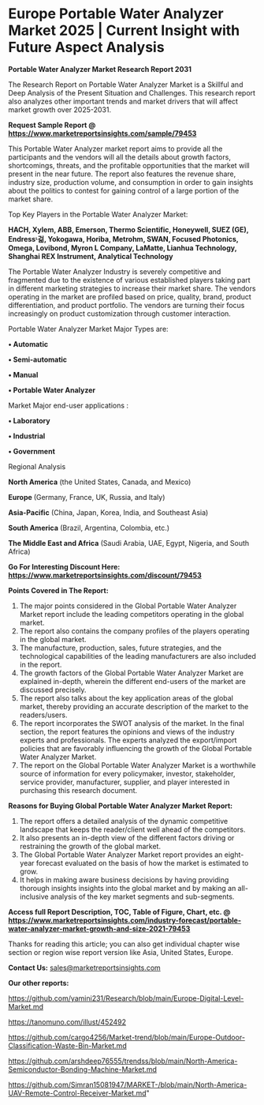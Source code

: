 # Europe Portable Water Analyzer Market 2025 | Current Insight with Future Aspect Analysis

<strong>Portable Water Analyzer Market Research Report 2031</strong>

The Research Report on Portable Water Analyzer Market is a Skillful and Deep Analysis of the Present Situation and Challenges. This research report also analyzes other important trends and market drivers that will affect market growth over 2025-2031.

<strong>Request Sample Report @ <a href=https://www.marketreportsinsights.com/sample/79453>https://www.marketreportsinsights.com/sample/79453</a></strong>

This Portable Water Analyzer market report aims to provide all the participants and the vendors will all the details about growth factors, shortcomings, threats, and the profitable opportunities that the market will present in the near future. The report also features the revenue share, industry size, production volume, and consumption in order to gain insights about the politics to contest for gaining control of a large portion of the market share.

Top Key Players in the Portable Water Analyzer Market:

<strong>HACH, Xylem, ABB, Emerson, Thermo Scientific, Honeywell, SUEZ (GE), Endressᶫ걺, Yokogawa, Horiba, Metrohm, SWAN, Focused Photonics, Omega, Lovibond, Myron L Company, LaMatte, Lianhua Technology, Shanghai REX Instrument, Analytical Technology</strong>

The Portable Water Analyzer Industry is severely competitive and fragmented due to the existence of various established players taking part in different marketing strategies to increase their market share. The vendors operating in the market are profiled based on price, quality, brand, product differentiation, and product portfolio. The vendors are turning their focus increasingly on product customization through customer interaction.

Portable Water Analyzer Market Major Types are:

<strong>• Automatic

• Semi-automatic

• Manual

• Portable Water Analyzer</strong>

Market Major end-user applications :

<strong>• Laboratory

• Industrial

• Government</strong>

Regional Analysis

</u><strong><b>North America</b></strong> (the United States, Canada, and Mexico)

<strong><b>Europe </b></strong>(Germany, France, UK, Russia, and Italy)

<strong><b>Asia-Pacific</b></strong> (China, Japan, Korea, India, and Southeast Asia)

<strong><b>South America</b></strong> (Brazil, Argentina, Colombia, etc.)

<strong><b>The Middle East and Africa</b></strong> (Saudi Arabia, UAE, Egypt, Nigeria, and South Africa)

<strong>Go For Interesting Discount Here: <a href=https://www.marketreportsinsights.com/discount/79453>https://www.marketreportsinsights.com/discount/79453</a></strong>

<strong>Points Covered in The Report:</strong>
<ol>
  <li>The major points considered in the Global Portable Water Analyzer Market report include the leading competitors operating in the global market.</li>
  <li>The report also contains the company profiles of the players operating in the global market.</li>
  <li>The manufacture, production, sales, future strategies, and the technological capabilities of the leading manufacturers are also included in the report.</li>
  <li>The growth factors of the Global Portable Water Analyzer Market are explained in-depth, wherein the different end-users of the market are discussed precisely.</li>
  <li>The report also talks about the key application areas of the global market, thereby providing an accurate description of the market to the readers/users.</li>
  <li>The report incorporates the SWOT analysis of the market. In the final section, the report features the opinions and views of the industry experts and professionals. The experts analyzed the export/import policies that are favorably influencing the growth of the Global Portable Water Analyzer Market.</li>
  <li>The report on the Global Portable Water Analyzer Market is a worthwhile source of information for every policymaker, investor, stakeholder, service provider, manufacturer, supplier, and player interested in purchasing this research document.</li>
</ol>
<strong>Reasons for Buying Global Portable Water Analyzer Market Report:</strong>

<ol>
  <li>The report offers a detailed analysis of the dynamic competitive landscape that keeps the reader/client well ahead of the competitors.</li>
  <li>It also presents an in-depth view of the different factors driving or restraining the growth of the global market.</li>
  <li>The Global Portable Water Analyzer Market report provides an eight-year forecast evaluated on the basis of how the market is estimated to grow.</li>
  <li>It helps in making aware business decisions by having providing thorough insights insights into the global market and by making an all-inclusive analysis of the key market segments and sub-segments.</li>
</ol>
<strong>Access full Report Description, TOC, Table of Figure, Chart, etc. @ <a href=https://www.marketreportsinsights.com/industry-forecast/portable-water-analyzer-market-growth-and-size-2021-79453>https://www.marketreportsinsights.com/industry-forecast/portable-water-analyzer-market-growth-and-size-2021-79453</a></strong>


Thanks for reading this article; you can also get individual chapter wise section or region wise report version like Asia, United States, Europe.

<strong>Contact Us:</strong>
sales@marketreportsinsights.com

<strong>Our other reports:</strong>

<a href=https://github.com/yamini231/Research/blob/main/Europe-Digital-Level-Market.md>https://github.com/yamini231/Research/blob/main/Europe-Digital-Level-Market.md</a>

<a href=https://tanomuno.com/illust/452492>https://tanomuno.com/illust/452492</a>

<a href=https://github.com/cargo4256/Market-trend/blob/main/Europe-Outdoor-Classification-Waste-Bin-Market.md>https://github.com/cargo4256/Market-trend/blob/main/Europe-Outdoor-Classification-Waste-Bin-Market.md</a>

<a href=https://github.com/arshdeep76555/trendss/blob/main/North-America-Semiconductor-Bonding-Machine-Market.md>https://github.com/arshdeep76555/trendss/blob/main/North-America-Semiconductor-Bonding-Machine-Market.md</a>

<a href=https://github.com/Simran15081947/MARKET-/blob/main/North-America-UAV-Remote-Control-Receiver-Market.md>https://github.com/Simran15081947/MARKET-/blob/main/North-America-UAV-Remote-Control-Receiver-Market.md</a>"
